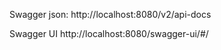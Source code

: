 



Swagger json:
http://localhost:8080/v2/api-docs 

Swagger UI
http://localhost:8080/swagger-ui/#/